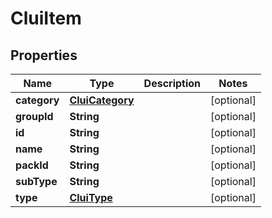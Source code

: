 # CluiItem

## Properties
Name | Type | Description | Notes
------------ | ------------- | ------------- | -------------
**category** | [**CluiCategory**](CluiCategory.md) |  |  [optional]
**groupId** | **String** |  |  [optional]
**id** | **String** |  |  [optional]
**name** | **String** |  |  [optional]
**packId** | **String** |  |  [optional]
**subType** | **String** |  |  [optional]
**type** | [**CluiType**](CluiType.md) |  |  [optional]
